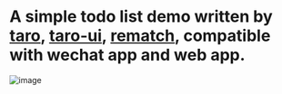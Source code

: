 # A simple todo list demo written by [taro](https://taro.js.org/), [taro-ui](https://taro-ui.aotu.io/), [rematch](https://rematch.gitbooks.io/rematch), compatible with wechat app and web app.

![image](https://user-images.githubusercontent.com/7613160/48965819-6b423480-efff-11e8-99c8-761470c76670.png)
